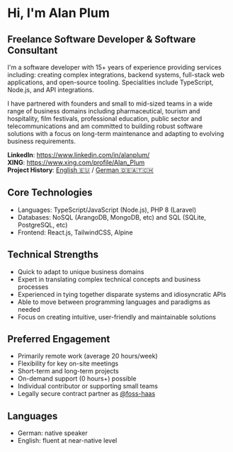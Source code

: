 # Hi, I'm Alan Plum

## Freelance Software Developer & Software Consultant

I'm a software developer with 15+ years of experience providing services including:
creating complex integrations, backend systems, full-stack web applications, and open-source tooling.
Specialities include TypeScript, Node.js, and API integrations.

I have partnered with founders and small to mid-sized teams in a wide range of business domains including pharmaceutical, tourism and hospitality, film festivals, professional education, public sector and telecommunications and am committed to building robust software solutions with a focus on long-term maintenance and adapting to evolving business requirements.

**LinkedIn**: https://www.linkedin.com/in/alanplum/<br/>
**XING**: https://www.xing.com/profile/Alan_Plum<br/>
**Project History**: [English :eu:](https://www.gulp.de/gulp2/g/spezialisten/resume/alan.plum) / [German :de::austria::switzerland:](https://www.gulp.de/gulp2/g/spezialisten/profil/alan.plum)

## Core Technologies

*	Languages: TypeScript/JavaScript (Node.js), PHP 8 (Laravel)
*	Databases: NoSQL (ArangoDB, MongoDB, etc) and SQL (SQLite, PostgreSQL, etc)
*	Frontend: React.js, TailwindCSS, Alpine

## Technical Strengths

*	Quick to adapt to unique business domains
*	Expert in translating complex technical concepts and business processes
*	Experienced in tying together disparate systems and idiosyncratic APIs
*	Able to move between programming languages and paradigms as needed
*	Focus on creating intuitive, user-friendly and maintainable solutions

## Preferred Engagement

*	Primarily remote work (average 20 hours/week)
*	Flexibility for key on-site meetings
*	Short-term and long-term projects
*	On-demand support (0 hours+) possible
*	Individual contributor or supporting small teams
*	Legally secure contract partner as [@foss-haas](https://github.com/foss-haas)

## Languages

*	German: native speaker
*	English: fluent at near-native level
